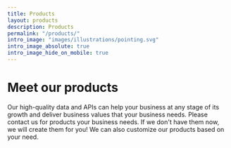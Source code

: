 ```yaml
---
title: Products
layout: products
description: Products
permalink: "/products/"
intro_image: "images/illustrations/pointing.svg"
intro_image_absolute: true
intro_image_hide_on_mobile: true
---
```


# Meet our products

Our high-quality data and APIs can help your business at any stage of its growth and deliver business values that your business needs. Please contact us for products your business needs. If we don't have them now, we will create them for you! We can also customize our products based on your need.
